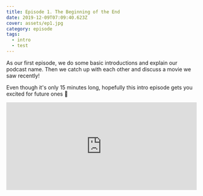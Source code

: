 ```yaml
---
title: Episode 1. The Beginning of the End
date: 2019-12-09T07:09:40.623Z
cover: assets/ep1.jpg
category: episode
tags:
  - intro
  - test
---
```

As our first episode, we do some basic introductions and explain our podcast name. Then we catch up with each other and discuss a movie we saw recently!

Even though it's only 15 minutes long, hopefully this intro episode gets you excited for future ones 🤩

<iframe src="https://open.spotify.com/embed-podcast/episode/1R5u8jFJNqQdeWOjHBvvnc" width="100%" height="232" frameborder="0" allowtransparency="true" allow="encrypted-media"></iframe>